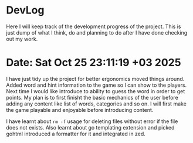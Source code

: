 # DevLog

Here I will keep track of the development progress of the project. This is just dump of what I think, do and planning to do after I have done checking out my work.

# Date: Sat Oct 25 23:11:19 +03 2025

I have just tidy up the project for better ergonomics moved things around. Added word and hint information to the game so I can show to the players. Next time I would like introduce to ability to guess the word in order to get points. My plan is to first finisht the basic mechanics of the user before adding any content like list of words, categories and so on. I will first make the game playable and enjoyable before introducing content.

I have learnt about `rm -f` usage for deleting files without error if the file does not exists. Also learnt about go templating extension and picked gohtml introduced a formatter for it and integrated in zed.
